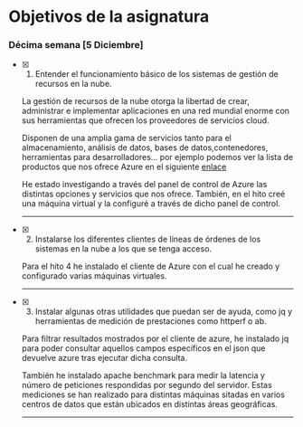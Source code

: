 # Objetivos de la asignatura

### Décima semana [5 Diciembre]

* [x] 1. Entender el funcionamiento básico de los sistemas de gestión de recursos en la nube.

  La gestión de recursos de la nube otorga la libertad de crear, administrar e implementar aplicaciones en una red mundial enorme con sus herramientas que ofrecen los proveedores de servicios cloud.

  Disponen de una amplia gama de servicios tanto para el almacenamiento, análisis de datos, bases de datos,contenedores, herramientas para desarrolladores... por ejemplo podemos ver la lista de productos que nos ofrece Azure en el siguiente [enlace](https://azure.microsoft.com/es-es/services/)

  He estado investigando a través del panel de control de Azure las distintas opciones y servicios que nos ofrece. También, en el hito creé una máquina virtual y la configuré a través de dicho panel de control.

  ---

* [x] 2. Instalarse los diferentes clientes de líneas de órdenes de los sistemas en la nube a los que se tenga acceso.

  Para el hito 4 he instalado el cliente de Azure con el cual he creado y configurado varias máquinas virtuales.

  ---

* [x] 3. Instalar algunas otras utilidades que puedan ser de ayuda, como jq y herramientas de medición de prestaciones como httperf o ab.

  Para filtrar resultados mostrados por el cliente de azure, he instalado jq para poder consultar aquellos campos específicos en el json que devuelve azure tras ejecutar dicha consulta.

  También he instalado apache benchmark para medir la latencia y número de peticiones respondidas por segundo del servidor. Estas mediciones se han realizado para distintas máquinas sitadas en varios centros de datos que están ubicados en distintas áreas geográficas.

  ---

